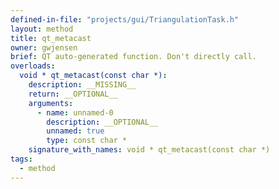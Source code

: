 ```yaml
---
defined-in-file: "projects/gui/TriangulationTask.h"
layout: method
title: qt_metacast
owner: gwjensen
brief: QT auto-generated function. Don't directly call.
overloads:
  void * qt_metacast(const char *):
    description: __MISSING__
    return: __OPTIONAL__
    arguments:
      - name: unnamed-0
        description: __OPTIONAL__
        unnamed: true
        type: const char *
    signature_with_names: void * qt_metacast(const char *)
tags:
  - method
---
```

